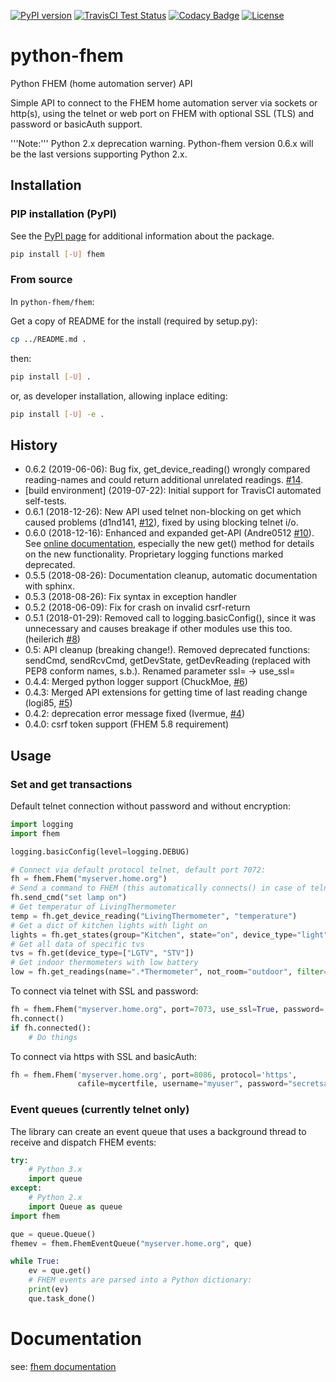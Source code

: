 [![PyPI version](https://badge.fury.io/py/fhem.svg)](https://badge.fury.io/py/fhem)
[![TravisCI Test Status](https://travis-ci.org/domschl/python-fhem.svg?branch=master)](https://travis-ci.org/domschl/python-fhem)
[![Codacy Badge](https://api.codacy.com/project/badge/Grade/116e9e988d934aaa9cfbfa5b8aef7f78)](https://www.codacy.com/app/dominik.schloesser/python-fhem?utm_source=github.com&amp;utm_medium=referral&amp;utm_content=domschl/python-fhem&amp;utm_campaign=Badge_Grade)
[![License](http://img.shields.io/badge/license-MIT-brightgreen.svg?style=flat)](LICENSE)

# python-fhem

Python FHEM (home automation server) API

Simple API to connect to the FHEM home automation server via sockets or http(s), using the telnet or web port on FHEM with optional SSL (TLS) and password or basicAuth support.

'''Note:''' Python 2.x deprecation warning. Python-fhem version 0.6.x will be the last versions supporting Python 2.x.

## Installation

### PIP installation (PyPI)

See the [PyPI page](https://pypi.python.org/pypi?:action=display&name=fhem) for additional information about the package.

```bash
pip install [-U] fhem
```

### From source

In ```python-fhem/fhem```:

Get a copy of README for the install (required by setup.py):
```bash
cp ../README.md .
```
then:
```bash
pip install [-U] .
```

or, as developer installation, allowing inplace editing:

```bash
pip install [-U] -e .
```

## History

* 0.6.2 (2019-06-06): Bug fix, get_device_reading() wrongly compared reading-names and could return additional unrelated readings. [#14](https://github.com/domschl/python-fhem/issues/14).
* [build environment] (2019-07-22): Initial support for TravisCI automated self-tests.
* 0.6.1 (2018-12-26): New API used telnet non-blocking on get which caused problems (d1nd141, [#12](https://github.com/domschl/python-fhem/issues/12)), fixed
by using blocking telnet i/o.
* 0.6.0 (2018-12-16): Enhanced and expanded get-API (Andre0512 [#10](https://github.com/domschl/python-fhem/pull/10)). See [online documentation](https://domschl.github.io/python-fhem/doc/_build/html/index.html), especially the new get() method for details on the new functionality. Proprietary logging functions marked deprecated. 
* 0.5.5 (2018-08-26): Documentation cleanup, automatic documentation with sphinx.
* 0.5.3 (2018-08-26): Fix syntax in exception handler
* 0.5.2 (2018-06-09): Fix for crash on invalid csrf-return
* 0.5.1 (2018-01-29): Removed call to logging.basicConfig(), since it was unnecessary and causes breakage if other modules use this too. (heilerich [#8](https://github.com/domschl/python-fhem/issues/8))
* 0.5: API cleanup (breaking change!). Removed deprecated functions: sendCmd, sendRcvCmd, getDevState, getDevReading (replaced with PEP8 conform names, s.b.). Renamed parameter ssl= -> use_ssl=
* 0.4.4: Merged python logger support (ChuckMoe, [#6](https://github.com/domschl/python-fhem/commit/25843d79986031cd654f87781f37d1266d0b116b))
* 0.4.3: Merged API extensions for getting time of last reading change (logi85, [#5](https://github.com/domschl/python-fhem/commit/11719b41b29a8c2c6192210e3848d9d8aedc5337))
* 0.4.2: deprecation error message fixed (Ivermue, [#4](https://github.com/domschl/python-fhem/commit/098cd774f2f714267645adbf2ee4556edf426229))
* 0.4.0: csrf token support (FHEM 5.8 requirement)

## Usage

### Set and get transactions

Default telnet connection without password and without encryption:

```python
import logging
import fhem

logging.basicConfig(level=logging.DEBUG)

# Connect via default protocol telnet, default port 7072:
fh = fhem.Fhem("myserver.home.org")
# Send a command to FHEM (this automatically connects() in case of telnet)
fh.send_cmd("set lamp on")
# Get temperatur of LivingThermometer
temp = fh.get_device_reading("LivingThermometer", "temperature")
# Get a dict of kitchen lights with light on
lights = fh.get_states(group="Kitchen", state="on", device_type="light", value_only=True)
# Get all data of specific tvs
tvs = fh.get(device_type=["LGTV", "STV"])
# Get indoor thermometers with low battery
low = fh.get_readings(name=".*Thermometer", not_room="outdoor", filter={"battery!": "ok"})
```

To connect via telnet with SSL and password:

```python
fh = fhem.Fhem("myserver.home.org", port=7073, use_ssl=True, password='mysecret')
fh.connect()
if fh.connected():
    # Do things
```

To connect via https with SSL and basicAuth:

```python
fh = fhem.Fhem('myserver.home.org', port=8086, protocol='https',
               cafile=mycertfile, username="myuser", password="secretsauce")
```

### Event queues (currently telnet only)

The library can create an event queue that uses a background thread to receive
and dispatch FHEM events:

```python
try:
    # Python 3.x
    import queue
except:
    # Python 2.x
    import Queue as queue
import fhem

que = queue.Queue()
fhemev = fhem.FhemEventQueue("myserver.home.org", que)

while True:
    ev = que.get()
    # FHEM events are parsed into a Python dictionary:
    print(ev)
    que.task_done()
```

# Documentation

see: [fhem documentation](https://domschl.github.io/python-fhem/index.html)
